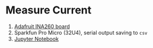 # Measure Current

1. [Adafruit INA260 board](https://www.adafruit.com/product/4226)
2. Sparkfun Pro Micro (32U4), serial output saving to `csv`
3. [Jupyter Notebook](measure-current.ipynb)
